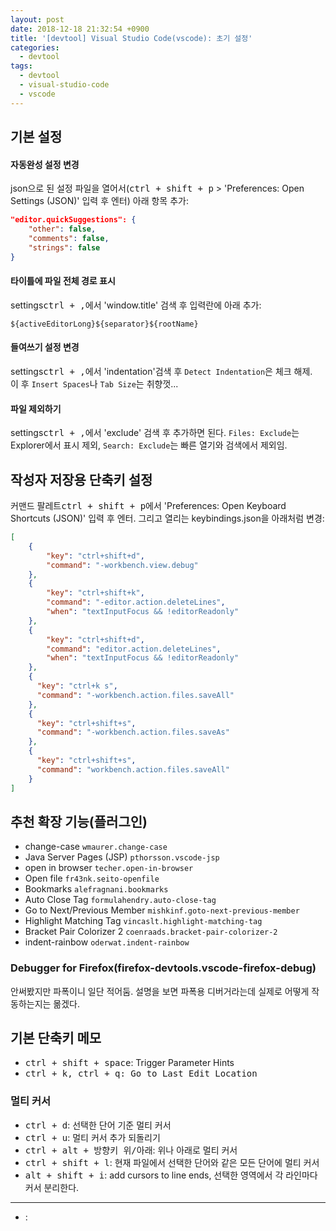 ```yaml
---
layout: post
date: 2018-12-18 21:32:54 +0900
title: '[devtool] Visual Studio Code(vscode): 초기 설정'
categories:
  - devtool
tags:
  - devtool
  - visual-studio-code
  - vscode
---
```


## 기본 설정

#### 자동완성 설정 변경

json으로 된 설정 파일을 열어서(<kbd>ctrl + shift + p</kbd> > 'Preferences: Open Settings (JSON)' 입력 후 엔터) 아래 항목 추가:

```json
"editor.quickSuggestions": {
    "other": false,
    "comments": false,
    "strings": false
}
```

#### 타이틀에 파일 전체 경로 표시

settings<kbd>ctrl + ,</kbd>에서 'window.title' 검색 후 입력란에 아래 추가:

```
${activeEditorLong}${separator}${rootName}
```

#### 들여쓰기 설정 변경

settings<kbd>ctrl + ,</kbd>에서 'indentation'검색 후 `Detect Indentation`은 체크 해제.  
이 후 `Insert Spaces`나 `Tab Size`는 취향껏...

#### 파일 제외하기

settings<kbd>ctrl + ,</kbd>에서 'exclude' 검색 후 추가하면 된다. `Files: Exclude`는 Explorer에서 표시 제외, `Search: Exclude`는 빠른 열기와 검색에서 제외임.

## 작성자 저장용 단축키 설정

커맨드 팔레트<kbd>ctrl + shift + p</kbd>에서 'Preferences: Open Keyboard Shortcuts (JSON)' 입력 후 엔터. 그리고 열리는 keybindings.json을 아래처럼 변경:

```json
[
    {
        "key": "ctrl+shift+d",
        "command": "-workbench.view.debug"
    },
    {
        "key": "ctrl+shift+k",
        "command": "-editor.action.deleteLines",
        "when": "textInputFocus && !editorReadonly"
    },
    {
        "key": "ctrl+shift+d",
        "command": "editor.action.deleteLines",
        "when": "textInputFocus && !editorReadonly"
    },
    {
      "key": "ctrl+k s",
      "command": "-workbench.action.files.saveAll"
    },
    {
      "key": "ctrl+shift+s",
      "command": "-workbench.action.files.saveAs"
    },
    {
      "key": "ctrl+shift+s",
      "command": "workbench.action.files.saveAll"
    }
]
```

## 추천 확장 기능(플러그인)

- change-case `wmaurer.change-case`
- Java Server Pages (JSP) `pthorsson.vscode-jsp`
- open in browser `techer.open-in-browser`
- Open file `fr43nk.seito-openfile`
- Bookmarks `alefragnani.bookmarks`
- Auto Close Tag `formulahendry.auto-close-tag`
- Go to Next/Previous Member `mishkinf.goto-next-previous-member`
- Highlight Matching Tag `vincaslt.highlight-matching-tag`
- Bracket Pair Colorizer 2 `coenraads.bracket-pair-colorizer-2`
- indent-rainbow `oderwat.indent-rainbow`

### Debugger for Firefox(firefox-devtools.vscode-firefox-debug)

안써봤지만 파폭이니 일단 적어둠. 설명을 보면 파폭용 디버거라는데 실제로 어떻게 작동하는지는 몲겠다.

## 기본 단축키 메모

- <kbd>ctrl + shift + space</kbd>: Trigger Parameter Hints
- <kbd>ctrl + k, ctrl + q<kbd>: Go to Last Edit Location

### 멀티 커서

- <kbd>ctrl + d</kbd>: 선택한 단어 기준 멀티 커서
- <kbd>ctrl + u</kbd>: 멀티 커서 추가 되돌리기
- <kbd>ctrl + alt + 방향키 위/아래</kbd>: 위나 아래로 멀티 커서
- <kbd>ctrl + shift + l</kbd>: 현재 파일에서 선택한 단어와 같은 모든 단어에 멀티 커서
- <kbd>alt + shift + i</kbd>: add cursors to line ends, 선택한 영역에서 각 라인마다 커서 분리한다.

---

- <kbd></kbd>:
